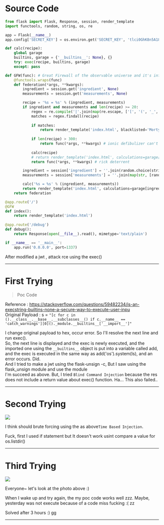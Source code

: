 # Source Code

```python
from flask import Flask, Response, session, render_template
import functools, random, string, os, re

app = Flask(__name__)
app.config['SECRET_KEY'] = os.environ.get('SECRET_KEY', 'tlci0GhK8n5A18K1GTx6KPwfYjuuftWw')

def calc(recipe):
    global garage
    builtins, garage = {'__builtins__': None}, {}
    try: exec(recipe, builtins, garage)
    except: pass

def GFW(func): # Great Firewall of the observable universe and it's infinite timelines
    @functools.wraps(func)
    def federation(*args, **kwargs):
        ingredient = session.get('ingredient', None)
        measurements = session.get('measurements', None)

        recipe = '%s = %s' % (ingredient, measurements)
        if ingredient and measurements and len(recipe) >= 20:
            regex = re.compile('|'.join(map(re.escape, ['[', '(', '_', '.'])))
            matches = regex.findall(recipe)
            
            if matches: 
                return render_template('index.html', blacklisted='Morty you dumbass: ' + ', '.join(set(matches)))
            
            if len(recipe) > 300: 
                return func(*args, **kwargs) # ionic defibulizer can't handle more bytes than that
            
            calc(recipe)
            # return render_template('index.html', calculations=garage[ingredient])
            return func(*args, **kwargs) # rick deterrent

        ingredient = session['ingredient'] = ''.join(random.choice(string.lowercase) for _ in xrange(10))
        measurements = session['measurements'] = ''.join(map(str, [random.randint(1, 69), random.choice(['+', '-', '*']), random.randint(1,69)]))

        calc('%s = %s' % (ingredient, measurements))
        return render_template('index.html', calculations=garage[ingredient])
    return federation

@app.route('/')
@GFW
def index():
    return render_template('index.html')
 
@app.route('/debug')
def debug():
    return Response(open(__file__).read(), mimetype='text/plain')

if __name__ == '__main__':
    app.run('0.0.0.0', port=1337)
```
After modified a jwt , attack rce using the exec()

---
# First Trying

> Poc Code


Reference : https://stackoverflow.com/questions/59482234/is-an-execstring-builtins-none-a-secure-way-to-execute-user-inpu<br>
Original Payload : s = `"[c for c in ().__class__.__base__.__subclasses__() if c.__name__ == 'catch_warnings'][0]()._module.__builtins__['__import__']"`

I change original payload to hex, occur error. So I'll resolve the next line and run exec().<br>
So, the next line is displayed and the exec is newly executed, and the imported one using the `__builtins__` object is put into a variable called add, and the exec is executed in the same way as add('os').system(ls), and an error occurs. Did.<br>
And I tried to make a jwt using the flask-unsign -c, But I saw using the flask_unsign module and use the  module<br>
I'm succeed as above. But, I tried `Blind Command Injection` because the res does not include a return value about exec() function. Ha... This also failed..

---
# Second Trying

![](https://github.com/wjddnjs33/exploit-code/blob/main/wargame/hackthebox.eu/Interdimensional%20internet/images/oh.png?raw=true)

I think should brute forcing using the as above`Time Based Injection`.

Fuck, first I used if statement but It doesn't work usint compare a value for os.listdir()

---
# Third Trying

![](https://github.com/wjddnjs33/exploit-code/blob/main/wargame/hackthebox.eu/Interdimensional%20internet/images/ha.....png?raw=true)

Everyone~ let's look at the photo above :)

When I wake up and try again, the my poc code works well zzz. Maybe, yesterday was not execute because of a code miss fucking :( zz


 Solved after 3 hours :) gg

---
